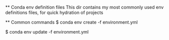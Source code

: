 ** Conda env definition files
   This dir contains my most commonly used env definitions files, for quick hydration of projects

** Common commands
   $ conda env create -f environment.yml

   $ conda env update -f environment.yml

